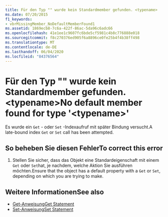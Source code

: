 ```yaml
---
title: Für den Typ "" wurde kein Standardmember gefunden. <typename>
ms.date: 07/20/2015
f1_keywords:
- vbrMissingMember_NoDefaultMemberFound1
ms.assetid: 1869ecb8-7c6a-422f-86ac-5da96c6adc66
ms.openlocfilehash: 41e1ee1c9607fc6bde5cf5981c4b8c776888e018
ms.sourcegitcommit: f8c270376ed905f6a8896ce0fe25b4f4b38ff498
ms.translationtype: MT
ms.contentlocale: de-DE
ms.lasthandoff: 06/04/2020
ms.locfileid: "84376564"
---
```

# <a name="no-default-member-found-for-type-typename"></a><span data-ttu-id="c31ca-102">Für den Typ "" wurde kein Standardmember gefunden. \<typename></span><span class="sxs-lookup"><span data-stu-id="c31ca-102">No default member found for type '\<typename>'</span></span>
<span data-ttu-id="c31ca-103">Es wurde ein `Get` - oder `Set` -Indexaufruf mit später Bindung versucht.</span><span class="sxs-lookup"><span data-stu-id="c31ca-103">A late-bound index `Get` or `Set` call has been attempted.</span></span>  
  
## <a name="to-correct-this-error"></a><span data-ttu-id="c31ca-104">So beheben Sie diesen Fehler</span><span class="sxs-lookup"><span data-stu-id="c31ca-104">To correct this error</span></span>  
  
1. <span data-ttu-id="c31ca-105">Stellen Sie sicher, dass das Objekt eine Standardeigenschaft mit einem `Get` oder `Set`hat, je nachdem, welche Aktion Sie ausführen möchten.</span><span class="sxs-lookup"><span data-stu-id="c31ca-105">Ensure that the object has a default property with a `Get` or `Set`, depending on which you are trying to make.</span></span>  
  
## <a name="see-also"></a><span data-ttu-id="c31ca-106">Weitere Informationen</span><span class="sxs-lookup"><span data-stu-id="c31ca-106">See also</span></span>

- [<span data-ttu-id="c31ca-107">Get-Anweisung</span><span class="sxs-lookup"><span data-stu-id="c31ca-107">Get Statement</span></span>](../language-reference/statements/get-statement.md)
- [<span data-ttu-id="c31ca-108">Set-Anweisung</span><span class="sxs-lookup"><span data-stu-id="c31ca-108">Set Statement</span></span>](../language-reference/statements/set-statement.md)
